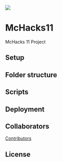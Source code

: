 ![](https://d112y698adiu2z.cloudfront.net/photos/production/software_photos/002/739/555/datas/gallery.jpg)

# McHacks11
McHacks 11 Project

## Setup

## Folder structure

## Scripts

## Deployment

## Collaborators
[Contributors](https://github.com/chinmaydesai1/Food_Forward_McHacks11/graphs/contributors)

## License
